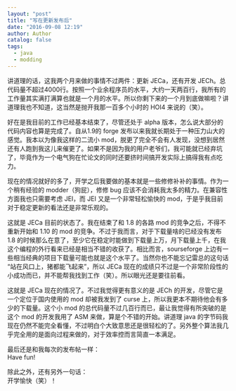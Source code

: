 ```yaml
---
layout: "post"
title: "写在更新发布后"
date: "2016-09-08 12:19"
author: Author
catalog: false
tags:
  - java
  - modding
---
```


讲道理的话，这我两个月来做的事情不过两件：更新 JECa，还有开发 JECh。总代码量不超过4000行。按照一个业余程序员的水平，大约一天两百行，我所有的工作量其实满打满算也就是一个月的水平。所以你剩下来的一个月到底做嘛啦？讲道理我也不知道，这当然是抛开我那一百多个小时的 HOI4 来说的（笑）。

好在是我目前的工作已经基本结束了，尽管还处于 alpha 版本，怎么说大部分的代码内容也算是完成了。自从1.9的 forge 发布以来我就长期处于一种压力山大的感觉。我本以为像我这样的二流小 mod，脱更了完全不会有人发现，没想到居然还有人跑到我这儿来催更了。如果不是因为我的用户老爷们，我可能就已经弃坑了，毕竟作为一个电气狗在忙论文的同时还要挤时间搞开发实际上搞得我有点吃力。

现在的情况就好的多了，开学之后我要做的基本就是一些修修补补的事情。作为一个稍有经验的 modder（狗屁），修修 bug 应该不会消耗我太多的精力。在兼容性方面我也只需要考虑 JEI，而 JEI 又是一个非常轻松愉快的 mod，于是乎我目前对于稳定更新的看法还是非常乐观的。

这就是 JECa 目前的状态了。我在结束了和 1.8 的各路 mod 的竞争之后，不得不重新开始和 1.10 的 mod 的竞争。不过于我而言，对于下载量啥的已经没有发布 1.8 的时候那么在意了，至少它在稳定时能做到下载量上万，月下载量上千，在我这个编程的外行看来已经是相当不错的收获了。相比而言，sourseforge 上边有一些相当经典的项目下载量可能也就是这个水平了。当然你也不能忘记雷总的这句话 “站在风口上，猪都能飞起来”，所以 JECa 现在的成绩只不过是一个非常阶段性的小成功而已，并不能帮我找到工作（笑）。所以眼光还是要往前看。

这就是 JECa 现在的情况了。不过我觉得更有意义的是 JECh 的开发，尽管它是一个定位于国内使用的 mod 却被我发到了 curse 上，所以我更本不期待他会有多少的下载量。这个小 mod 的总代码量不过几百行而已，最让我觉得有所突破的是这个 mod 的开发我用了 ASM 来做，算是个不错的开始。讲道理 java 的字节码我现在仍然不能完全看懂，不过明白个大致意思还是很轻松的了。另外整个算法我几乎完全用的是面向过程来做的，对于效率控而言简直一本满足。

最后还是和我每次的发布帖一样：  
Have fun!

除此之外，还有另外一句话：  
开学愉快（笑）！
